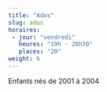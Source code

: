 ```yaml
---
title: "Ados"
slug: ados
horaires:
 - jour: "vendredi"
   heures: "19h - 20h30"
   places: "20"
weight: 6
---
```

Enfants nés de 2001 à 2004
